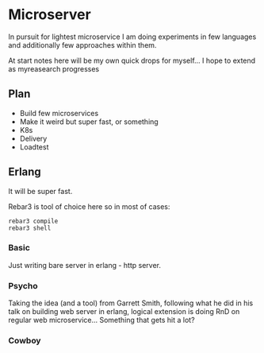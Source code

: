 # Microserver

In pursuit for lightest microservice I am doing experiments in few languages and additionally few approaches within them.

At start notes here will be my own quick drops for myself... I hope to extend as myreasearch progresses

## Plan

* Build few microservices
* Make it weird but super fast, or something
* K8s
* Delivery
* Loadtest

## Erlang

It will be super fast.

Rebar3 is tool of choice here so in most of cases:

```
rebar3 compile
rebar3 shell
```

### Basic

Just writing bare server in erlang - http server.

### Psycho

Taking the idea (and a tool) from Garrett Smith, following what he did in his talk on building web server in erlang, logical extension is doing RnD on regular web microservice... Something that gets hit a lot?


### Cowboy
